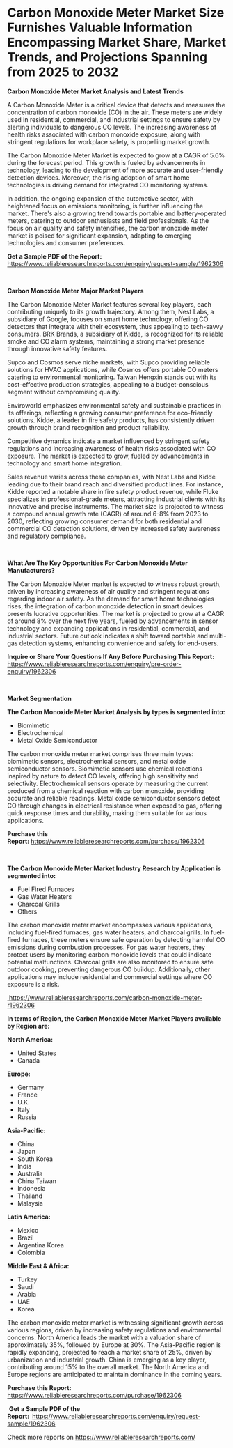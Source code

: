 <p><h1>Carbon Monoxide Meter Market Size Furnishes Valuable Information Encompassing Market Share, Market Trends, and Projections Spanning from 2025 to 2032</h1></p><p><strong>Carbon Monoxide Meter Market Analysis and Latest Trends</strong></p>
<p><p>A Carbon Monoxide Meter is a critical device that detects and measures the concentration of carbon monoxide (CO) in the air. These meters are widely used in residential, commercial, and industrial settings to ensure safety by alerting individuals to dangerous CO levels. The increasing awareness of health risks associated with carbon monoxide exposure, along with stringent regulations for workplace safety, is propelling market growth.</p><p>The Carbon Monoxide Meter Market is expected to grow at a CAGR of 5.6% during the forecast period. This growth is fueled by advancements in technology, leading to the development of more accurate and user-friendly detection devices. Moreover, the rising adoption of smart home technologies is driving demand for integrated CO monitoring systems. </p><p>In addition, the ongoing expansion of the automotive sector, with heightened focus on emissions monitoring, is further influencing the market. There's also a growing trend towards portable and battery-operated meters, catering to outdoor enthusiasts and field professionals. As the focus on air quality and safety intensifies, the carbon monoxide meter market is poised for significant expansion, adapting to emerging technologies and consumer preferences.</p></p>
<p><strong>Get a Sample PDF of the Report:&nbsp;</strong> <a href="https://www.reliableresearchreports.com/enquiry/request-sample/1962306?utm_campaign=2222&utm_medium=2&utm_source=Github&utm_content=ia&utm_term=08042025&utm_id=carbon-monoxide-meter">https://www.reliableresearchreports.com/enquiry/request-sample/1962306</a></p>
<p>&nbsp;</p>
<p><strong>Carbon Monoxide Meter Major Market Players</strong></p>
<p><p>The Carbon Monoxide Meter Market features several key players, each contributing uniquely to its growth trajectory. Among them, Nest Labs, a subsidiary of Google, focuses on smart home technology, offering CO detectors that integrate with their ecosystem, thus appealing to tech-savvy consumers. BRK Brands, a subsidiary of Kidde, is recognized for its reliable smoke and CO alarm systems, maintaining a strong market presence through innovative safety features.</p><p>Supco and Cosmos serve niche markets, with Supco providing reliable solutions for HVAC applications, while Cosmos offers portable CO meters catering to environmental monitoring. Taiwan Hengxin stands out with its cost-effective production strategies, appealing to a budget-conscious segment without compromising quality.</p><p>Enviroworld emphasizes environmental safety and sustainable practices in its offerings, reflecting a growing consumer preference for eco-friendly solutions. Kidde, a leader in fire safety products, has consistently driven growth through brand recognition and product reliability.</p><p>Competitive dynamics indicate a market influenced by stringent safety regulations and increasing awareness of health risks associated with CO exposure. The market is expected to grow, fueled by advancements in technology and smart home integration.</p><p>Sales revenue varies across these companies, with Nest Labs and Kidde leading due to their brand reach and diversified product lines. For instance, Kidde reported a notable share in fire safety product revenue, while Fluke specializes in professional-grade meters, attracting industrial clients with its innovative and precise instruments. The market size is projected to witness a compound annual growth rate (CAGR) of around 6-8% from 2023 to 2030, reflecting growing consumer demand for both residential and commercial CO detection solutions, driven by increased safety awareness and regulatory compliance.</p></p>
<p>&nbsp;</p>
<p><strong>What Are The Key Opportunities For Carbon Monoxide Meter Manufacturers?</strong></p>
<p><p>The Carbon Monoxide Meter market is expected to witness robust growth, driven by increasing awareness of air quality and stringent regulations regarding indoor air safety. As the demand for smart home technologies rises, the integration of carbon monoxide detection in smart devices presents lucrative opportunities. The market is projected to grow at a CAGR of around 8% over the next five years, fueled by advancements in sensor technology and expanding applications in residential, commercial, and industrial sectors. Future outlook indicates a shift toward portable and multi-gas detection systems, enhancing convenience and safety for end-users.</p></p>
<p><strong>Inquire or Share Your Questions If Any Before Purchasing This Report:</strong> <a href="https://www.reliableresearchreports.com/enquiry/pre-order-enquiry/1962306?utm_campaign=2222&utm_medium=2&utm_source=Github&utm_content=ia&utm_term=08042025&utm_id=carbon-monoxide-meter">https://www.reliableresearchreports.com/enquiry/pre-order-enquiry/1962306</a></p>
<p>&nbsp;</p>
<p><strong>Market Segmentation</strong></p>
<p><strong>The Carbon Monoxide Meter Market Analysis by types is segmented into:</strong></p>
<p><ul><li>Biomimetic</li><li>Electrochemical</li><li>Metal Oxide Semiconductor</li></ul></p>
<p><p>The carbon monoxide meter market comprises three main types: biomimetic sensors, electrochemical sensors, and metal oxide semiconductor sensors. Biomimetic sensors use chemical reactions inspired by nature to detect CO levels, offering high sensitivity and selectivity. Electrochemical sensors operate by measuring the current produced from a chemical reaction with carbon monoxide, providing accurate and reliable readings. Metal oxide semiconductor sensors detect CO through changes in electrical resistance when exposed to gas, offering quick response times and durability, making them suitable for various applications.</p></p>
<p><strong>Purchase this Report:&nbsp;</strong><a href="https://www.reliableresearchreports.com/purchase/1962306?utm_campaign=2222&utm_medium=2&utm_source=Github&utm_content=ia&utm_term=08042025&utm_id=carbon-monoxide-meter">https://www.reliableresearchreports.com/purchase/1962306</a></p>
<p>&nbsp;</p>
<p><strong>The Carbon Monoxide Meter Market Industry Research by Application is segmented into:</strong></p>
<p><ul><li>Fuel Fired Furnaces</li><li>Gas Water Heaters</li><li>Charcoal Grills</li><li>Others</li></ul></p>
<p><p>The carbon monoxide meter market encompasses various applications, including fuel-fired furnaces, gas water heaters, and charcoal grills. In fuel-fired furnaces, these meters ensure safe operation by detecting harmful CO emissions during combustion processes. For gas water heaters, they protect users by monitoring carbon monoxide levels that could indicate potential malfunctions. Charcoal grills are also monitored to ensure safe outdoor cooking, preventing dangerous CO buildup. Additionally, other applications may include residential and commercial settings where CO exposure is a risk.</p></p>
<p><a href="https://www.reliableresearchreports.com/carbon-monoxide-meter-r1962306?utm_campaign=2222&utm_medium=2&utm_source=Github&utm_content=ia&utm_term=08042025&utm_id=carbon-monoxide-meter">&nbsp;https://www.reliableresearchreports.com/carbon-monoxide-meter-r1962306</a></p>
<p><strong>In terms of Region, the Carbon Monoxide Meter Market Players available by Region are:</strong></p>
<p>
    <p> <strong> North America: </strong>
        <ul>
            <li>United States</li>
            <li>Canada</li>
        </ul>
        </p> 
    <p> <strong> Europe: </strong>
        <ul>
            <li>Germany</li>
            <li>France</li>
            <li>U.K.</li>
            <li>Italy</li>
            <li>Russia</li>
        </ul>
        </p> 
    <p> <strong> Asia-Pacific: </strong>
        <ul>
            <li>China</li>
            <li>Japan</li>
            <li>South Korea</li>
            <li>India</li>
            <li>Australia</li>
            <li>China Taiwan</li>
            <li>Indonesia</li>
            <li>Thailand</li>
            <li>Malaysia</li>
        </ul>
        </p> 
    <p> <strong> Latin America: </strong>
        <ul>
            <li>Mexico</li>
            <li>Brazil</li>
            <li>Argentina Korea</li>
            <li>Colombia</li>
        </ul>
        </p> 
    <p> <strong> Middle East & Africa: </strong>
        <ul>
            <li>Turkey</li>
            <li>Saudi</li>
            <li>Arabia</li>
            <li>UAE</li>
            <li>Korea</li>
        </ul>
    </p>
    </p>
<p><p>The carbon monoxide meter market is witnessing significant growth across various regions, driven by increasing safety regulations and environmental concerns. North America leads the market with a valuation share of approximately 35%, followed by Europe at 30%. The Asia-Pacific region is rapidly expanding, projected to reach a market share of 25%, driven by urbanization and industrial growth. China is emerging as a key player, contributing around 15% to the overall market. The North America and Europe regions are anticipated to maintain dominance in the coming years.</p></p>
<p><strong>Purchase this Report: </strong><a href="https://www.reliableresearchreports.com/purchase/1962306?utm_campaign=2222&utm_medium=2&utm_source=Github&utm_content=ia&utm_term=08042025&utm_id=carbon-monoxide-meter">https://www.reliableresearchreports.com/purchase/1962306</a></p>
<p>&nbsp;<strong>Get a Sample PDF of the Report:&nbsp;&nbsp;</strong><a href="https://www.reliableresearchreports.com/enquiry/request-sample/1962306?utm_campaign=2222&utm_medium=2&utm_source=Github&utm_content=ia&utm_term=08042025&utm_id=carbon-monoxide-meter">https://www.reliableresearchreports.com/enquiry/request-sample/1962306</a></p>
<p><strong></strong></p>
<p>Check more reports on <a href="https://www.reliableresearchreports.com/?utm_campaign=2222&utm_medium=2&utm_source=Github&utm_content=ia&utm_term=08042025&utm_id=carbon-monoxide-meter">https://www.reliableresearchreports.com/</a></p>